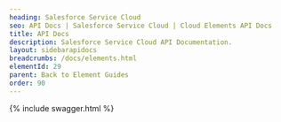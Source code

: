 ```yaml
---
heading: Salesforce Service Cloud
seo: API Docs | Salesforce Service Cloud | Cloud Elements API Docs
title: API Docs
description: Salesforce Service Cloud API Documentation.
layout: sidebarapidocs
breadcrumbs: /docs/elements.html
elementId: 29
parent: Back to Element Guides
order: 90
---
```


{% include swagger.html %}
